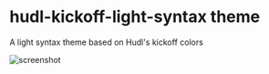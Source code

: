 # hudl-kickoff-light-syntax theme

A light syntax theme based on Hudl's kickoff colors

![screenshot](http://i.imgur.com/ozzlYID.png)
